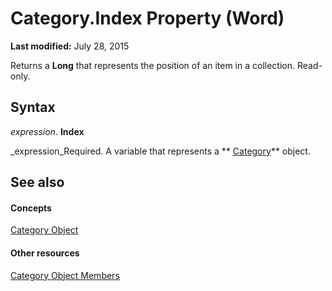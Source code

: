 
# Category.Index Property (Word)

 **Last modified:** July 28, 2015

Returns a  **Long** that represents the position of an item in a collection. Read-only.

## Syntax

 _expression_. **Index**

 _expression_Required. A variable that represents a  ** [Category](5485ae39-fbcf-b18f-b1f9-945e220ecd2a.md)** object.


## See also


#### Concepts


 [Category Object](5485ae39-fbcf-b18f-b1f9-945e220ecd2a.md)
#### Other resources


 [Category Object Members](bfffe259-5bf1-a2a4-4b19-b8d63ad77958.md)

